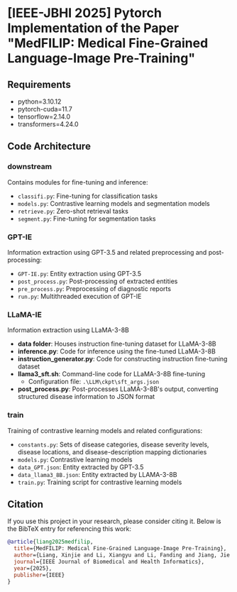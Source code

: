 # [IEEE-JBHI 2025] Pytorch Implementation of the Paper "MedFILIP: Medical Fine-Grained Language-Image Pre-Training"

## Requirements

- python=3.10.12
- pytorch-cuda=11.7
- tensorflow=2.14.0
- transformers=4.24.0

## Code Architecture

### downstream
Contains modules for fine-tuning and inference:
- `classifi.py`: Fine-tuning for classification tasks
- `models.py`: Contrastive learning models and segmentation models
- `retrieve.py`: Zero-shot retrieval tasks
- `segment.py`: Fine-tuning for segmentation tasks

### GPT-IE
Information extraction using GPT-3.5 and related preprocessing and post-processing:
- `GPT-IE.py`: Entity extraction using GPT-3.5
- `post_process.py`: Post-processing of extracted entities
- `pre_process.py`: Preprocessing of diagnostic reports
- `run.py`: Multithreaded execution of GPT-IE

### LLaMA-IE
Information extraction using LLaMA-3-8B
- **data folder**: Houses instruction fine-tuning dataset for LLaMA-3-8B
- **inference.py**: Code for inference using the fine-tuned LLaMA-3-8B
- **instruction_generator.py**: Code for constructing instruction fine-tuning dataset
- **llama3_sft.sh**: Command-line code for LLaMA-3-8B fine-tuning
  - Configuration file: `.\LLM\ckpt\sft_args.json`
- **post_process.py**: Post-processes LLaMA-3-8B's output, converting structured disease information to JSON format

### train
Training of contrastive learning models and related configurations:
- `constants.py`: Sets of disease categories, disease severity levels, disease locations, and disease-description mapping dictionaries
- `models.py`: Contrastive learning models
- `data_GPT.json`: Entity extracted by GPT-3.5
- `data_llama3_8B.json`: Entity extracted by LLAMA-3-8B
- `train.py`: Training script for contrastive learning models

## Citation

If you use this project in your research, please consider citing it. Below is the BibTeX entry for referencing this work:

```bibtex
@article{liang2025medfilip,
  title={MedFILIP: Medical Fine-Grained Language-Image Pre-Training},
  author={Liang, Xinjie and Li, Xiangyu and Li, Fanding and Jiang, Jie and Dong, Qing and Wang, Wei and Wang, Kuanquan and Dong, Suyu and Luo, Gongning and Li, Shuo},
  journal={IEEE Journal of Biomedical and Health Informatics},
  year={2025},
  publisher={IEEE}
}
